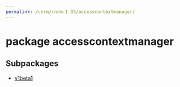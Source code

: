 ```yaml
---
permalink: /cnrm/cnrm-1.33/accesscontextmanager/
---
```


# package accesscontextmanager



## Subpackages

* [v1beta1](accesscontextmanager-v1beta1.md)